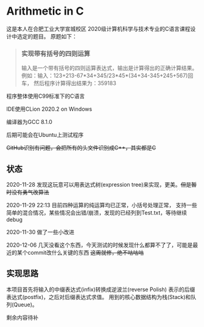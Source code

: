 # Arithmetic in C

这是本人在合肥工业大学宣城校区 2020级计算机科学与技术专业的C语言课程设计中选定的题目。
原题如下：

>### 实现带有括号的四则运算
>输入是一个带有括号的四则运算表达式，输出是计算得出的正确计算结果。
>例如：输入：123+213-67\*34+345/23\*45\*(34+34-345+245+567)回车，
>然后程序计算得出结果为：359183

程序整体使用C99标准下的C语言

IDE使用CLion 2020.2 on Windows

编译器为GCC 8.1.0

后期可能会在Ubuntu上测试程序

~~GitHub识别有问题，会把所有的头文件识别成C++，其实都是C~~

## 状态

2020-11-28 发现这玩意可以用表达式树(expression tree)来实现，更美。~~但是暂时没有勇气改算法~~

2020-11-29 22:13 目前四种运算的纯运算均已正常，小括号处理正常，
支持一些简单的混合情况，某些情况会出错/崩溃，发现的已经列到Test.txt，等待继续debug

2020-11-30 做了一些小改进

2020-12-06 几天没看这个东西，今天测试的时候发现什么都算不了了，可能是最近的某个commit改什么关键的东西
~~这周就修，绝不咕咕咕~~
## 实现思路

本项目首先将输入的中缀表达式(infix)转换成逆波兰(reverse Polish)
表示的后缀表达式(postfix)，之后对后缀表达式求值。
用到的核心数据结构为栈(Stack)和队列(Queue)。

剩余内容待补
